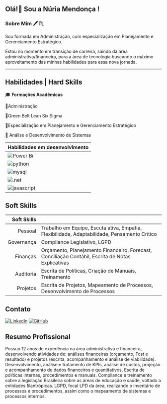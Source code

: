 
## Olá!👋 Sou a **Núria Mendonça** !

### Sobre Mim 🖊️ ♏

Sou formada em Administração, com especialização em Planejamento e Gerenciamento Estratégico.


Estou no momento em transição de carreira, saindo da área administrativa/financeira, para a área de tecnologia buscando o máximo aproveitamento das minhas habilidades para essa nova jornada.

***

## Habilidades | Hard Skills

🎓 **Formações Acadêmicas**

💠Administração

💠Green Belt Lean Six Sigma

💠Especialização em Planejamento e Gerenciamento Estratégico

💠 Análise e Desenvolvimento de Sistemas



|Habilidades em desenvolvimento |
|--------------------|
| ![Power Bi](https://img.shields.io/badge/power_bi-F2C811?style=for-the-badge&logo=powerbi&logoColor=black) | 
|![python](https://img.shields.io/badge/python-3670A0?style=for-the-badge&logo=python&logoColor=ffdd54)|
|<img align="center" alt="mysql" src="https://img.shields.io/badge/MySQL-00000F?style=for-the-badge&logo=mysql&logoColor=white"/> |
|<img align="center" alt=".net" src="https://img.shields.io/badge/.NET-5C2D91?style=for-the-badge&logo=.net&logoColor=white"/>|
|<img align="center" alt="javascript" src="https://img.shields.io/badge/JavaScript-F7DF1E?style=for-the-badge&logo=javascript&logoColor=black"/>|


## Soft Skills


  Soft Skills|                                   |
| --------------: | ------------------------------------------ |
|       Pessoal   | Trabalho em Equipe, Escuta ativa, Empatia,  Flexibilidade, Adaptabilidade, Pensamento Crítico      |
|      Governança | Compliance Legislativo, LGPD                                                         |
|      Finanças   | Orçamento, Planejamento Financeiro, Forecast, Conciliação Contábil, Escrita de Notas Explicativas     |
|      Auditoria  | Escrita de Políticas, Criação de Manuais, Treinamento                                |
|      Projetos   | Escrita de Projetos, Mapeamento de Processos, Desenvolvimento de Processos           |



## Contato

[![LinkedIn](https://img.shields.io/badge/LinkedIn-0077B5?style=for-the-badge&logo=linkedin&logoColor=white)](https://www.linkedin.com/in/núria-mendonça-65563246/)
[![GitHub](https://img.shields.io/badge/GitHub-100000?style=for-the-badge&logo=github&logoColor=white)](https://github.com/nuriamendonca)



## Resumo Profissional

Possuo 12 anos de experiência na área administrativa e financeira, desenvolvendo atividades de: análises financeiras (orçamento, Fcst e resultado) e projetos (escrita, acompanhamento e análise de viabilidade). Desenvolvimento, análise e tratamento de KPIs, análise de custos, projeção e acompanhamento de dados financeiros e quantitativos. Escrita de políticas internas, procedimentos e manuais. Compliance e treinamento sobre a legislação Brasileira sobre as áreas de educação e saúde, voltado a entidades filantrópicas. LGPD, focal LPD da área, realizando o inventário de processos e procedimentos, assim como o mapeamento de sistemas e processos internos.










